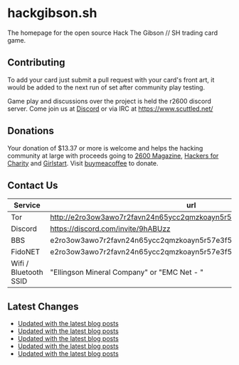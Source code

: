 # hackgibson.sh
The homepage for the open source Hack The Gibson // SH trading card game.


## Contributing

To add your card just submit a pull request with your card's front art, it would be added to the next run of set after community play testing.

Game play and discussions over the project is held the r2600 discord server. Come join us at [Discord](https://discord.com/invite/9hABUzz) or via IRC at https://www.scuttled.net/


## Donations

Your donation of $13.37 or more is welcome and helps the hacking community at large with proceeds going to [2600 Magazine](https://2600.com/), [Hackers for Charity](https://hackersforcharity.org) and [Girlstart](https://girlstart.org).  Visit [buymeacoffee](https://www.buymeacoffee.com/hackgibson.sh) to donate.


## Contact Us

Service | url
-|-
Tor | http://e2ro3ow3awo7r2favn24n65ycc2qmzkoayn5r57e3f56nvjwdcgg32ad.onion
Discord | https://discord.com/invite/9hABUzz
BBS | e2ro3ow3awo7r2favn24n65ycc2qmzkoayn5r57e3f56nvjwdcgg32ad.onion:23
FidoNET | e2ro3ow3awo7r2favn24n65ycc2qmzkoayn5r57e3f56nvjwdcgg32ad.onion:24554
Wifi / Bluetooth SSID | "Ellingson Mineral Company" or "EMC Net - <fidonet address>"

## Latest Changes
<!-- BLOG-POST-LIST:START -->
- [Updated with the latest blog posts](https://github.com/DFW2600/hackgibson.sh/commit/84144e5d9d05e45198d527f3f0835bee4162c46d)
- [Updated with the latest blog posts](https://github.com/DFW2600/hackgibson.sh/commit/3b18d8d1f0c227a84ae6af41431bacd49eada6c5)
- [Updated with the latest blog posts](https://github.com/DFW2600/hackgibson.sh/commit/1ff3d39d46efd1d4a489d65b69385d0223e23161)
- [Updated with the latest blog posts](https://github.com/DFW2600/hackgibson.sh/commit/cd74b637921d937fef2a93e155307b234aacb590)
- [Updated with the latest blog posts](https://github.com/DFW2600/hackgibson.sh/commit/499a5d1336f2ed499f53eb4de59b3f22e927c6d5)
<!-- BLOG-POST-LIST:END -->
